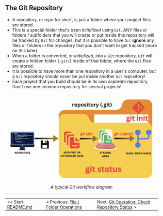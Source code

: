 ## The Git Repository

- A repository, or *repo* for short, is just a folder where your project files are stored.
- This is a special folder that's been *initialized* using `Git`. ANY files or folders / subfolders that you will create or put inside this repository will be tracked by `Git` for changes, but it is possible to have `Git` **ignore** any files or folders in the repository that you don't want to get tracked (more on this later).
- When a folder is converted, or *initialized*, into a `Git` repository, `Git` will create a hidden folder (`.git/`) inside of that folder, where the `Git` files are stored.
- It is possible to have more than one repository in a user's computer, but a `Git` repository should never be put inside another `Git` repository!
- Each project that you build should be in its own *separate* repository. Don't use one common repository for several projects!

<br>
<div align="center">
    <img src="../img/gitdiagram.jpg" alt="git workflow diagram">
    <p><i>A typical Git workflow diagram</i></p>
</div>

<hr>

<table align="center">
   <tbody>
      <tr>
        <td>
            << Start: <a href="/README.md">README.md</a>
        </td>
        <td>
            < Previous: <a href="/assets/s3/ch10.md">File / Folder Operations</a>
        </td>
        <td>
            Next: <a href="/assets/s4/ch12.md">Git Operation: Check Repository Status</a> >
        </td>
      </tr>
   </tbody>
</table>